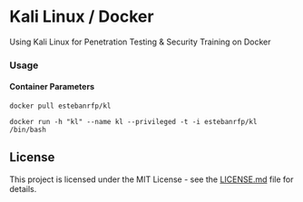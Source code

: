 # Kali Linux / Docker

Using Kali Linux for Penetration Testing & Security Training on Docker

### Usage

#### Container Parameters

```shell
docker pull estebanrfp/kl
```

```shell
docker run -h "kl" --name kl --privileged -t -i estebanrfp/kl /bin/bash
```

## License

This project is licensed under the MIT License - see the [LICENSE.md](LICENSE.md) file for details.